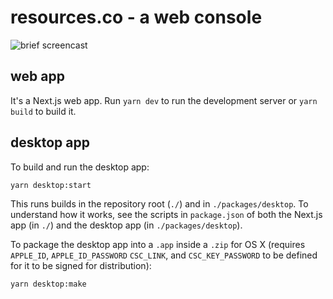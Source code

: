 # resources.co - a web console

![brief screencast](https://gh-media.resources.co/resourcesco-butterfly-demo-2.gif)

## web app

It's a Next.js web app. Run `yarn dev` to run the development server or
`yarn build` to build it.

## desktop app

To build and run the desktop app:

```bash
yarn desktop:start
```

This runs builds in the repository root (`./`) and in `./packages/desktop`.
To understand how it works, see the scripts in `package.json` of both the
Next.js app (in `./`) and the desktop app (in `./packages/desktop`).

To package the desktop app into a `.app` inside a `.zip` for OS X
(requires `APPLE_ID`, `APPLE_ID_PASSWORD` `CSC_LINK`, and `CSC_KEY_PASSWORD`
to be defined for it to be signed for distribution):

```bash
yarn desktop:make
```
